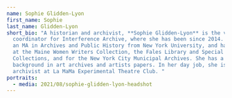```yaml
---
name: Sophie Glidden-Lyon
first_name: Sophie
last_name: Glidden-Lyon
short_bio: "A historian and archivist, **Sophie Glidden-Lyon** is the volunteer
  coordinator for Interference Archive, where she has been since 2014. She holds
  an MA in Archives and Public History from New York University, and has worked
  at the Maine Women Writers Collection, the Fales Library and Special
  Collections, and for the New York City Municipal Archives. She has a
  background in art archives and artists papers. In her day job, she is the
  archivist at La MaMa Experimental Theatre Club. "
portraits:
  - media: 2021/08/sophie-glidden-lyon-headshot
---
```

